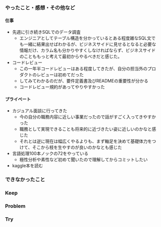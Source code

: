 ### やったこと・感想・その他など

#### 仕事

- 先週に引き続きSQLでのデータ調査
  - エンジニアとしてテーブル構造を分かっているとある程度雑なSQL文でも一緒に結果出せばわかるが、ビジネスサイドに見せるとなると必要な情報だけ、カラム名も分かりやすくしなければならず、ビジネスサイドのことももっと考えて最初からやるべきだと感じた。
- コードレビュー
  - この一年半コードレビューはある程度してきたが、自分の担当外のプロダクトのレビューは初めてだった
  - してみてわかるのだが、要件定義書及びREADMEの重要性が分かる
  - コードレビュー規約があってやりやすかった


#### プライベート

- カジュアル面談に行ってきた
  - 今の自分の職務内容に近しい事業だったので話がすごく入ってきやすかった
  - 職務として実現できることも将来的に近づきたい姿に近しいのかなと感じた
  - それとは逆に現在は幅広くやるよりも、まず軸足を決めて基礎体力をつけて、そこから枝を生やすのが良いのかなとも感じた
- 言語処理100本ノックの72をやっている
  - 極性分析や素性など初めて聞いたので理解してからコミットしたい
- kaggle本を読む


### できなかったこと


### Keep


### Problem 


### Try


